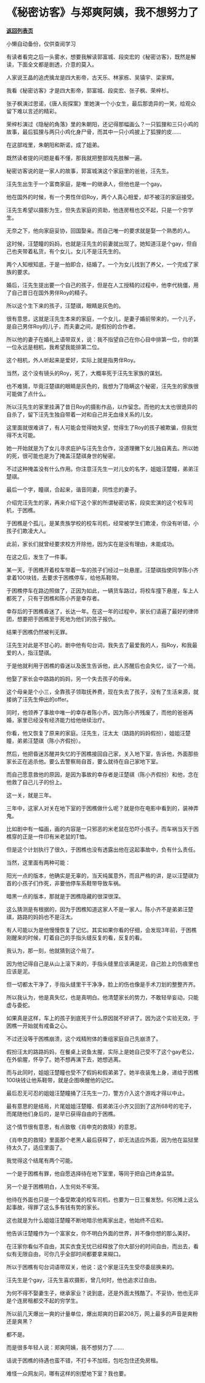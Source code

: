 # 《秘密访客》与郑爽阿姨，我不想努力了

[**返回列表页**](/gzh/记忆承载)

小懒自动备份，仅供查阅学习

有读者看完之后一头雾水，想要我解读郭富城、段奕宏的《秘密访客》，既然是解读，下面全文都是剧透，介意的莫入。  

  

人家说王晶的追虎擒龙是四大影帝，古天乐、林家栋、吴镇宇、梁家辉。  

  

我看《秘密访客》才是四大影帝，郭富城、段奕宏、张子枫、荣梓杉。

  

张子枫演过思诺，《唐人街探案》里她演一个小女生，最后那诡异的一笑，给观众留下难以言述的精彩。

  

荣梓杉演过《隐秘的角落》里的朱朝阳，还记得那幅画么？一只狐狸和三只小鸡的故事，最后狐狸与两只小鸡化身尸骨，而其中一只小鸡披上了狐狸的皮......

  

在这部戏里，朱朝阳和斯诺，成了姐弟。  

  

既然读者提的问题是看不懂，那我就把整部戏先肢解一遍。  

  

秘密访客说的是一家人的故事，郭富城演这个家庭里的爸爸，汪先生。

  

汪先生出生于一个富商家庭，是唯一的继承人，但他也是一个gay。  

  

他在国外的时候，有一个男性伴侣Roy，两个人真心相爱，却不被汪的家庭接受。  

  

汪先生希望以摄影为生，但失去家庭的资助，他连房租也交不起，只是一个穷学生。

  

无奈之下，他向家庭妥协，回国娶亲。而自己唯一的要求就是娶一个熟悉的人。

  

这时候，汪楚瞳的妈妈，也就是汪先生的前妻就出现了。她知道汪是个gay，但自己也夹带着私货，有个女儿，女儿不是汪先生的。

  

两个人知根知底，于是一拍即合，结婚了。一个为女儿找到了养父，一个完成了家族的要求。  

  

婚后，汪先生提出要一个自己的孩子，但是在人工授精的过程中，他李代桃僵，用了自己昔日在国外男伴Roy的精子。  

  

所以这个生下来的孩子，汪楚祺，眼睛是灰色的。

  

很有意思，这就是汪先生本来的家庭，一个女儿，是妻子婚前带来的，一个儿子，是自己男伴Roy的儿子，而夫妻之间，是假扮的合作者。  

  

所以他的妻子在婚礼上语带双关，说：我不指望自己在你心目中排第一位，你的第一位永远是相机，我希望我能排第二位。  

  

这个相机，外人听起来是爱好，实际上就是指男伴Roy。

  

当然，这个没有镜头的Roy，死了，大概率死于汪先生家族的谋划。  

  

也不难猜，毕竟汪楚祺的眼睛是灰色的，我想为了隐瞒这个秘密，汪先生的家族很可能做了点什么。

  

所以汪先生的家里挂满了昔日Roy的摄影作品，以作留念。而他的太太也很诡异的自杀了，留下汪先生独自带着一对和自己并无血缘关系的儿女。

  

这里面就很难讲了，有人可能会觉得她失望，觉得生了Roy的孩子被欺骗，但我觉得不太可能。

  

她一开始就是为了女儿寻求庇护与汪先生合作，没道理撇下女儿独自离去。所以她的死，很可能也是为了掩盖汪楚祺身世的秘密。

  

不过这种掩盖没有什么作用。你注意汪先生一对儿女的名字，姐姐汪楚瞳，弟弟汪楚祺。

  

最后一个字，瞳祺，合起来，谐音同妻，同性恋的妻子。

  

介绍完汪先生的家，再来介绍下这个家的所谓秘密访客，段奕宏演的这个校车司机，于困樵。

  

于困樵是个孤儿，是某贵族学校的校车司机，经常被学生们欺凌，你没有听错，小孩子们欺凌大人。

  

此前，家长们就曾经要求校方开除他，因为实在是没有理由，未能成功。  

  

在这之后，发生了一件事。  

  

某一天，于困樵开着校车带着一车的孩子们经过一处悬崖。汪楚祺指使同学陈小齐拿着100块钱，去要求于困樵停车，给他系鞋带。

  

于困樵停车在路边照做了，正因为如此，一辆货车路过，将校车撞下悬崖，车上人都死了，只有于困樵和陈小齐是幸存者。

  

幸存后的于困樵昏迷了，长达一年。在这一年的过程中，家长们请遍了最好的律师团，想要把于困樵至于死地为他们的孩子报仇。

  

结果于困樵仍然被判无罪。

  

汪先生对此是不甘心的。剧中他有句台词，我失去了最爱我的人，指Roy，和我最爱的人，指汪楚祺。

  

于是他就利用于困樵的昏迷以及医生告诉他，此人苏醒后也会失忆，设了一个局。  

  

他娶了家长会中路路的妈妈，另一个失去孩子的母亲。  

  

这个母亲是个小三，全靠孩子领取抚养费，现在失去了孩子，没有了生活来源，就接纳了汪先生伸出的offer。

  

同时，他领养了事故中唯一的幸存者陈小齐。因为陈小齐残废了，而他的爸爸再婚，家里已经没有经济能力给他继续治疗。

  

你看，他又恢复了原来的家庭。汪先生，汪太太（路路的妈妈假扮），姐姐汪楚瞳，弟弟汪楚祺（陈小齐假扮）。  

  

然后，他把昏迷苏醒并失忆的于困樵接回自己家，关入地下室，告诉他，外面那些家长正在追杀他。要么去警察局自首，要么就待在自己家地下室。

  

而自己愿意救他的原因，是因为事故的幸存者是汪楚祺（陈小齐假扮）和他，念在他救了自己儿子的份上。

  

这一关，就是三年。  

  

三年中，这家人对关在地下室的于困樵做什么呢？就是你在电影中看到的，装神弄鬼。

  

比如剧中有一幅画，画的内容是一只邪恶的米老鼠在恐吓小孩子。而车祸当天于困樵穿的正是一件印有米老鼠的T恤。

  

但是这个计划执行了很久，于困樵也没有透露出他在这起事故中，负有什么责任。

  

当然，这里面有两种可能：

  

阳光一点的版本，他确实是无辜的，当天纯属意外，而且严格的讲，是以汪楚祺为首的小孩子们作死，非要他停车系鞋带导致车祸。

  

暗黑一点的版本，那就是于困樵隐藏的很深很深。  

  

这么猜测是有根据的，因为于困樵知道这家人不是一家人。陈小齐不是弟弟汪楚祺，路路的妈妈也不是汪太。

  

有人可能以为是他慢慢恢复了记忆。其实如果你看的仔细，会发现3年前，于困樵刚醒来的时候，盯着自己的手指头缝反复的看，反复的看。  

  

我认为，那一刻，他就猜到这个局了。

  

因为他记得自己是从山上滚下来的，手指头缝里应该满是泥，自己脸上的伤痕里也应该是泥。  

  

但一切都太干净了，手指头缝里干干净净，脸上的伤也像是手术刀划的整整齐齐。  

  

所以我认为，他是真失忆，也是真明白。他清楚家长的势力，不敢轻举妄动，只能虚与委蛇。  

  

如果真是这样，车上的孩子到底死于什么原因就不好讲了。因为这个实验无效，于困樵一开始就有戒备之心。

  

不过还没等于困樵崩溃，这个戏精附体的重组家庭自己先崩溃了。

  

假扮汪太的路路妈妈，在餐桌上说鱼太腥，实际上是她自己受不了这个gay老公，在外偷腥，怀孕了。她不想再演下去，她想逃离。  

  

而与此同时，姐姐汪楚瞳也受不了假妈和假弟弟了。她半夜装鬼上身，递给于困樵100块钱让他系鞋带，就是企图唤醒他的记忆。

  

最后忍无可忍的姐姐汪楚瞳捅了汪先生一刀，警方介入这个游戏才得以中止。  

  

最有意思的是结局，片尾姐姐汪楚瞳、假弟弟汪小齐又回到了这所68号的宅子，而尾随他们身后的，是早已获得自由的于困樵。  

  

这个情节很有意思，有点致敬《肖申克的救赎》的意思。  

  

《肖申克的救赎》里面那个老黑人最后获释了，却无法适应外面，因为他在监狱里待太久了，适应里面了。

  

我觉得这个结尾有两个可能。  

  

一个是于困樵有罪，他自愿选择待在地下室里，等同于把自己终身监禁。

  

另一个是于困樵明白，人生何处不牢笼。

  

他待在外面也只是一个备受欺凌的校车司机，也要为一日三餐发愁。何况摊上这么起事故，得罪了这么多有钱有势的家长。  

  

这也就是为什么姐姐汪楚瞳不断地暗示他离家出走，他始终不应和。

  

他告诉汪楚瞳作为一个富家女，你不明白外面的世界，并不像你想的那么美好。

  

在汪家你看似不自由，其实衣食无忧已经释放了你大部分的时间自由，而出去，看似有无限自由，可你几乎全部时间都要拿来糊口。  

  

所以于困樵有句台词语带双关，他说：这个家是汪先生受尽委屈换来的。

  

汪先生是个gay，汪先生喜欢摄影，曾几何时，他也追求过自由。

  

为何不得不娶妻生子，继承家业？说到底，还是外面太残酷了。不妥协，他也无非是个连房租都交不起的穷学生。

  

所以前几天爆出一爽的计量单位，爆出郑爽的日薪208万，网上最多的声音是爽粉还是爽黑？

  

都不是。

  

而是很多年轻人说：郑爽阿姨，我不想努力了.......  

  

话说于困樵的待遇也蛮不错，不打卡不加班，包吃包住还免房租。

  

难怪一众网友问，哪有这样的别墅地下室？我也要。

